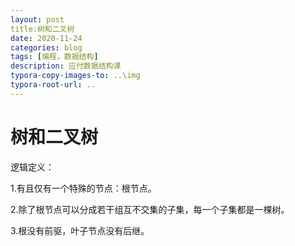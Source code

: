 ```yaml
---
layout: post
title:树和二叉树
date: 2020-11-24
categories: blog
tags: [编程，数据结构]
description: 应付数据结构课
typora-copy-images-to: ..\img
typora-root-url: ..
---
```



# 树和二叉树

逻辑定义：

1.有且仅有一个特殊的节点：根节点。

2.除了根节点可以分成若干组互不交集的子集，每一个子集都是一棵树。

3.根没有前驱，叶子节点没有后继。